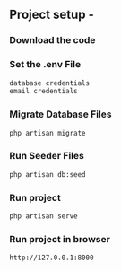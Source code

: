 

## Project setup -

### Download the code

### Set the .env File 
```bash
database credentials
email credentials
```

### Migrate Database Files
```bash
php artisan migrate
```

### Run Seeder Files
```bash
php artisan db:seed
```

### Run project
```bash
php artisan serve
```

### Run project in browser
```bash
http://127.0.0.1:8000
```

